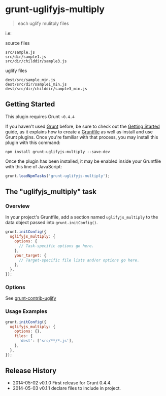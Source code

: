 # grunt-uglifyjs-multiply

> each uglify mulitply files

i.e:

source files
	
	src/sample.js
	src/dir/sample1.js
	src/dir/childdir/sample3.js

uglify files
	
	dest/src/sample_min.js
	dest/src/dir/sample1_min.js
	dest/src/dir/childdir/sample3_min.js

## Getting Started
This plugin requires Grunt `~0.4.4`

If you haven't used [Grunt](http://gruntjs.com/) before, be sure to check out the [Getting Started](http://gruntjs.com/getting-started) guide, as it explains how to create a [Gruntfile](http://gruntjs.com/sample-gruntfile) as well as install and use Grunt plugins. Once you're familiar with that process, you may install this plugin with this command:

```shell
npm install grunt-uglifyjs-multiply --save-dev
```

Once the plugin has been installed, it may be enabled inside your Gruntfile with this line of JavaScript:

```js
grunt.loadNpmTasks('grunt-uglifyjs-multiply');
```

## The "uglifyjs_multiply" task

### Overview
In your project's Gruntfile, add a section named `uglifyjs_multiply` to the data object passed into `grunt.initConfig()`.

```js
grunt.initConfig({
  uglifyjs_multiply: {
    options: {
      // Task-specific options go here.
    },
    your_target: {
      // Target-specific file lists and/or options go here.
    },
  },
});
```

### Options

See [grunt-contrib-uglify](https://github.com/gruntjs/grunt-contrib-uglify)

### Usage Examples

```js
grunt.initConfig({
  uglifyjs_multiply: {
    options: {},
    files: {
      'dest': ['src/**/*.js'],
    },
  },
});
```

## Release History

- 2014-05-02    v0.1.0      First release for Grunt 0.4.4.
- 2014-05-03    v0.1.1      declare files to include in project.